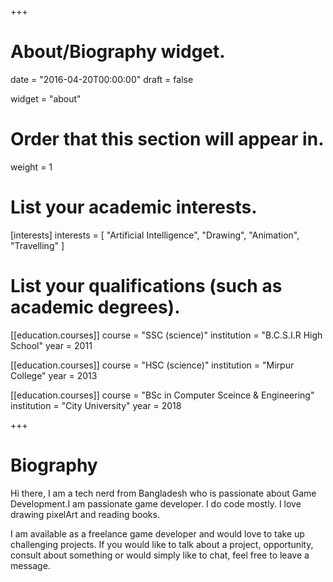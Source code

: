 +++
# About/Biography widget.

date = "2016-04-20T00:00:00"
draft = false

widget = "about"

# Order that this section will appear in.
weight = 1

# List your academic interests.
[interests]
  interests = [
    "Artificial Intelligence",
    "Drawing",
    "Animation",
    "Travelling"
  ]

# List your qualifications (such as academic degrees).
[[education.courses]]
  course = "SSC (science)"
  institution = "B.C.S.I.R High School"
  year = 2011

[[education.courses]]
  course = "HSC (science)"
  institution = "Mirpur College"
  year = 2013

[[education.courses]]
  course = "BSc in Computer Sceince & Engineering"
  institution = "City University"
  year = 2018
 
+++

# Biography

Hi there, I am a tech nerd from Bangladesh who is passionate about Game Development.I am passionate game developer. I do code mostly. I love drawing pixelArt and reading books.

I am available as a freelance game developer and would love to take up challenging projects. If you would like to talk about a project, opportunity, consult about something or would simply like to chat, feel free to leave a message.
